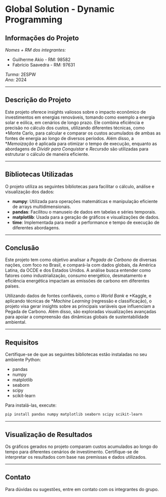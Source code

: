 # Global Solution - Dynamic Programming

## Informações do Projeto

*Nomes + RM dos integrantes:*  
- Guilherme Akio - RM: 98582  
- Fabrício Saavedra - RM: 97631  

*Turma:* 2ESPW  
*Ano:* 2024  

---

## Descrição do Projeto

Este projeto oferece insights valiosos sobre o impacto econômico de investimentos em energias renováveis, tomando como exemplo a energia solar e eólica, em cenários de longo prazo. Ele combina eficiência e precisão no cálculo dos custos, utilizando diferentes técnicas, como *Monte Carlo, para calcular e comparar os custos acumulados de ambas as fontes de energia ao longo de diversos períodos. Além disso, a **Memoização* é aplicada para otimizar o tempo de execução, enquanto as abordagens de *Dividir para Conquistar* e *Recursão* são utilizadas para estruturar o cálculo de maneira eficiente.

---

## Bibliotecas Utilizadas

O projeto utiliza as seguintes bibliotecas para facilitar o cálculo, análise e visualização dos dados:

- **numpy**: Utilizada para operações matemáticas e manipulação eficiente de arrays multidimensionais.
- **pandas**: Facilitou o manuseio de dados em tabelas e séries temporais.
- **matplotlib**: Usada para a geração de gráficos e visualizações de dados.
- **time**: Implementada para medir a performance e tempo de execução de diferentes abordagens.

---

## Conclusão

Este projeto tem como objetivo analisar a *Pegada de Carbono* de diversas nações, com foco no Brasil, e compará-la com dados globais, da América Latina, da OCDE e dos Estados Unidos. A análise busca entender como fatores como industrialização, consumo energético, desmatamento e eficiência energética impactam as emissões de carbono em diferentes países.

Utilizando dados de fontes confiáveis, como o *World Bank* e *Kaggle, e aplicando técnicas de **Machine Learning* (regressão e classificação), o projeto visa gerar insights sobre as principais variáveis que influenciam a Pegada de Carbono. Além disso, são exploradas visualizações avançadas para apoiar a compreensão das dinâmicas globais de sustentabilidade ambiental.

---

## Requisitos

Certifique-se de que as seguintes bibliotecas estão instaladas no seu ambiente Python:

- pandas  
- numpy  
- matplotlib  
- seaborn  
- scipy  
- scikit-learn  

Para instalá-las, execute:

```bash
pip install pandas numpy matplotlib seaborn scipy scikit-learn
```

---

## Visualização de Resultados

Os gráficos gerados no projeto comparam custos acumulados ao longo do tempo para diferentes cenários de investimento. Certifique-se de interpretar os resultados com base nas premissas e dados utilizados.  

---

## Contato

Para dúvidas ou sugestões, entre em contato com os integrantes do grupo.    